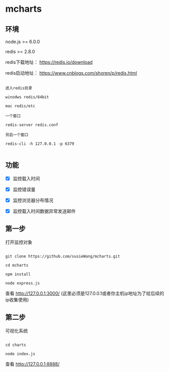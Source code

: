 # mcharts

## 环境

node.js >= 6.0.0

redis >= 2.8.0

redis下载地址： https://redis.io/download

redis启动地址： https://www.cnblogs.com/shoren/p/redis.html

```

进入redis目录

winodws redis/64bit

mac redis/etc

一个窗口

redis-server redis.conf 

另启一个窗口

redis-cli -h 127.0.0.1 -p 6379


```
## 功能

- [x] 监控载入时间

- [x] 监控错误量

- [x] 监控浏览器分布情况

- [x] 监控载入时间数据异常发送邮件

## 第一步

打开监控对象

```

git clone https://github.com/susieWang/mcharts.git

cd mcharts

npm install 

node express.js

```

查看 http://127.0.0.1:3000/ (这里必须是127.0.0.1或者你主机ip地址为了给后续的ip收集使用)


## 第二步

可视化系统

```

cd charts

node index.js

```

查看 http://127.0.0.1:8888/
